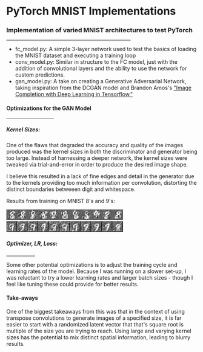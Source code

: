 # PyTorch MNIST Implementations
<h3>Implementation of varied MNIST architectures to test PyTorch</h3>
<hr width="65%">
<ul>
<li>fc_model.py: A simple 3-layer network used to test the basics of loading the MNIST dataset and executing a training loop</li>
<li>conv_model.py: Similar in structure to the FC model, just with the addition of convolutional layers and the ability to use the network for custom predictions.</li>
<li>gan_model.py: A take on creating a Generative Adversarial Network, taking inspiration from the DCGAN model and Brandon Amos's <a href="https://bamos.github.io/2016/08/09/deep-completion/#step-1-interpreting-images-as-samples-from-a-probability-distribution">"Image Completion with Deep Learning in Tensorflow."</a></li>
</ul>

<p></p>
<h4>Optimizations for the GAN Model</h4>
<hr width="25%">

<h5>Kernel Sizes:</h5>
<p>One of the flaws that degraded the accuracy and quality of the images produced was the kernel sizes in both the discriminator and generator being too large. Instead of harnessing a deeper network, the kernel sizes were tweaked via trial-and-error in order to produce the desired image shape.</p>

<p>I believe this resulted in a lack of fine edges and detail in the generator due to the kernels providing too much information per convolution, distorting the distinct boundaries betweeen digit and whitespace.</p>

<p>Results from training on MNIST 8's and 9's:<p>
<img src="https://raw.githubusercontent.com/qu-gg/pytorch-MNIST/master/results/8/77epoch0num.jpg"></img></br>
<img src="https://raw.githubusercontent.com/qu-gg/pytorch-MNIST/master/results/9/66epoch17num.jpg"></img>

<h5>Optimizer, LR, Loss:</h5>
<hr width="15%">

<p>Some other potential optimizations is to adjust the training cycle and learning rates of the model. Because I was running on a slower set-up, I was reluctant to try a lower learning rates and larger batch sizes - though I feel like tuning these could provide for better results.</p>
 
<h4> Take-aways </h4>
<p>One of the biggest takeaways from this was that in the context of using transpose convolutions to generate images of a specified size, it is far easier to start with a randomized latent vector that that's square root is multiple of the size you are trying to reach. Using large and varying kernel sizes has the potential to mix distinct spatial information, leading to blurry results.</p>


